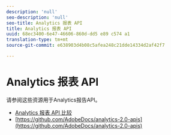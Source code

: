 ```yaml
---
description: 'null'
seo-description: 'null'
seo-title: Analytics 报表 API
title: Analytics 报表 API
uuid: 68ec3400-6e47-46606-860d-dd5 e89 c574 a1
translation-type: tm+mt
source-git-commit: e638903d4b08c5afea248c21dde14334d2af42f7

---
```



# Analytics 报表 API

请参阅这些资源用于Analytics报告API。

* [Analytics 报表 API 比较](api-comparison.md)
* [https://github.com/AdobeDocs/analytics-2.0-apis](https://github.com/AdobeDocs/analytics-2.0-apis)
